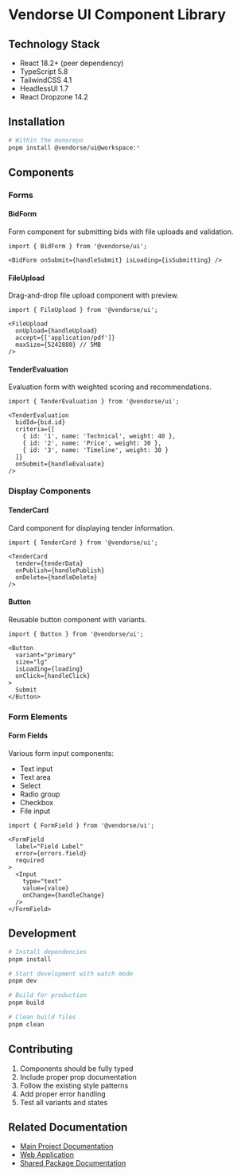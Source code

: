 # Vendorse UI Component Library

## Technology Stack

- React 18.2+ (peer dependency)
- TypeScript 5.8
- TailwindCSS 4.1
- HeadlessUI 1.7
- React Dropzone 14.2

## Installation

```bash
# Within the monorepo
pnpm install @vendorse/ui@workspace:*
```

## Components

### Forms

#### BidForm
Form component for submitting bids with file uploads and validation.
```tsx
import { BidForm } from '@vendorse/ui';

<BidForm onSubmit={handleSubmit} isLoading={isSubmitting} />
```

#### FileUpload
Drag-and-drop file upload component with preview.
```tsx
import { FileUpload } from '@vendorse/ui';

<FileUpload 
  onUpload={handleUpload}
  accept={['application/pdf']}
  maxSize={5242880} // 5MB
/>
```

#### TenderEvaluation
Evaluation form with weighted scoring and recommendations.
```tsx
import { TenderEvaluation } from '@vendorse/ui';

<TenderEvaluation
  bidId={bid.id}
  criteria={[
    { id: '1', name: 'Technical', weight: 40 },
    { id: '2', name: 'Price', weight: 30 },
    { id: '3', name: 'Timeline', weight: 30 }
  ]}
  onSubmit={handleEvaluate}
/>
```

### Display Components

#### TenderCard
Card component for displaying tender information.
```tsx
import { TenderCard } from '@vendorse/ui';

<TenderCard
  tender={tenderData}
  onPublish={handlePublish}
  onDelete={handleDelete}
/>
```

#### Button
Reusable button component with variants.
```tsx
import { Button } from '@vendorse/ui';

<Button
  variant="primary"
  size="lg"
  isLoading={loading}
  onClick={handleClick}
>
  Submit
</Button>
```

### Form Elements

#### Form Fields
Various form input components:
- Text input
- Text area
- Select
- Radio group
- Checkbox
- File input

```tsx
import { FormField } from '@vendorse/ui';

<FormField
  label="Field Label"
  error={errors.field}
  required
>
  <Input
    type="text"
    value={value}
    onChange={handleChange}
  />
</FormField>
```

## Development

```bash
# Install dependencies
pnpm install

# Start development with watch mode
pnpm dev

# Build for production
pnpm build

# Clean build files
pnpm clean
```

## Contributing

1. Components should be fully typed
2. Include proper prop documentation
3. Follow the existing style patterns
4. Add proper error handling
5. Test all variants and states

## Related Documentation

- [Main Project Documentation](/README.md)
- [Web Application](/apps/web/README.md)
- [Shared Package Documentation](/packages/shared/README.md)